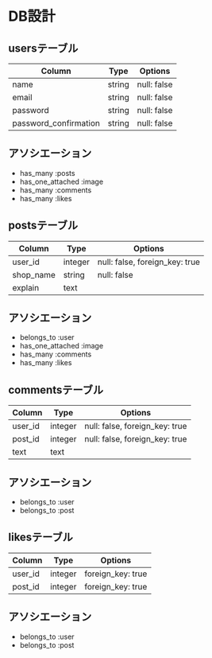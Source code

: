 # DB設計

## usersテーブル
| Column                | Type   | Options     |
| --------------------- | ------ | ----------- |
| name                  | string | null: false |
| email                 | string | null: false |
| password              | string | null: false |
| password_confirmation | string | null: false |
## アソシエーション
- has_many :posts
- has_one_attached :image
- has_many :comments
- has_many :likes

## postsテーブル
| Column         | Type    | Options                        |
| -------------- | ------- | ------------------------------ |
| user_id        | integer | null: false, foreign_key: true |
| shop_name      | string  | null: false                    |
| explain        | text    |                                |
## アソシエーション
- belongs_to :user
- has_one_attached :image
- has_many :comments
- has_many :likes

## commentsテーブル
| Column  | Type    | Options                        |
| ------- | ------- | ------------------------------ |
| user_id | integer | null: false, foreign_key: true |
| post_id | integer | null: false, foreign_key: true |
| text    | text    |                                |
## アソシエーション
- belongs_to :user
- belongs_to :post

## likesテーブル
| Column  | Type    | Options           |
| ------- | ------- | ----------------- |
| user_id | integer | foreign_key: true |
| post_id | integer | foreign_key: true |
## アソシエーション
- belongs_to :user
- belongs_to :post
